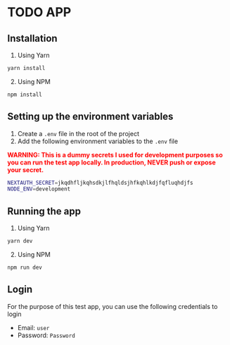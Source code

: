 # TODO APP

## Installation

1. Using Yarn

```bash
yarn install
```

2. Using NPM

```bash
npm install
```

## Setting up the environment variables

1. Create a `.env` file in the root of the project
2. Add the following environment variables to the `.env` file

<span style="color: red">**WARNING: This is a dummy secrets I used for development purposes so you can run the test app locally. In production, NEVER push or expose your secret.**</span>

```bash
NEXTAUTH_SECRET=jkqdhfljkqhsdkjlfhqldsjhfkqhlkdjfqfluqhdjfs
NODE_ENV=development
```

## Running the app

1. Using Yarn

```bash
yarn dev
```

2. Using NPM

```bash
npm run dev
```

## Login

For the purpose of this test app, you can use the following credentials to login

- Email: `user`
- Password: `Password`
